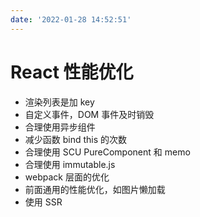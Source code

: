```yaml
---
date: '2022-01-28 14:52:51'
---
```


# React 性能优化

- 渲染列表是加 key
- 自定义事件，DOM 事件及时销毁
- 合理使用异步组件
- 减少函数 bind this 的次数
- 合理使用 SCU PureComponent 和 memo
- 合理使用 immutable.js
- webpack 层面的优化
- 前面通用的性能优化，如图片懒加载
- 使用 SSR
